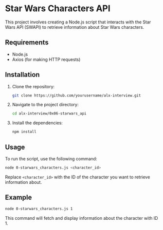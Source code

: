 # Star Wars Characters API

This project involves creating a Node.js script that interacts with the Star Wars API (SWAPI) to retrieve information about Star Wars characters.

## Requirements

- Node.js
- Axios (for making HTTP requests)

## Installation

1. Clone the repository:
    ```bash
    git clone https://github.com/yourusername/alx-interview.git
    ```
2. Navigate to the project directory:
    ```bash
    cd alx-interview/0x06-starwars_api
    ```
3. Install the dependencies:
    ```bash
    npm install
    ```

## Usage

To run the script, use the following command:
```bash
node 0-starwars_characters.js <character_id>
```
Replace `<character_id>` with the ID of the character you want to retrieve information about.

## Example

```bash
node 0-starwars_characters.js 1
```

This command will fetch and display information about the character with ID 1.
